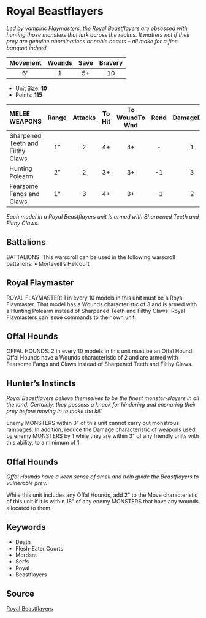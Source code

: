 # Royal Beastflayers

_Led by vampiric Flaymasters, the Royal Beastflayers are obsessed with hunting those monsters that lurk across the realms. It matters not if their prey are genuine abominations or noble beasts – all make for a fine banquet indeed._


| Movement | Wounds | Save | Bravery |
|:--------:|:------:|:----:|:-------:|
| 6" | 1 | 5+ | 10 |

* Unit Size: **10**
* Points: **115**

| MELEE WEAPONS | Range | Attacks | To Hit | To WoundTo Wnd | Rend | DamageDmg |
|:---|:--:|:--:|:--:|:--:|:--:|:--:|
| Sharpened Teeth and Filthy Claws | 1" | 2 | 4+ | 4+ | - | 1 |
| Hunting Polearm | 2" | 2 | 3+ | 3+ | -1 | 3 |
| Fearsome Fangs and Claws | 1" | 3 | 4+ | 3+ | -1 | 2 |


_Each model in a Royal Beastflayers unit is armed with Sharpened Teeth and Filthy Claws._

## Battalions

BATTALIONS: This warscroll can be used in the following warscroll battalions: • Mortevell’s Helcourt

## Royal Flaymaster

ROYAL FLAYMASTER: 1 in every 10 models in this unit must be a Royal Flaymaster. That model has a Wounds characteristic of 3 and is armed with a Hunting Polearm instead of Sharpened Teeth and Filthy Claws. Royal Flaymasters can issue commands to their own unit.

## Offal Hounds

OFFAL HOUNDS: 2 in every 10 models in this unit must be an Offal Hound. Offal Hounds have a Wounds characteristic of 2 and are armed with Fearsome Fangs and Claws instead of Sharpened Teeth and Filthy Claws.

## Hunter’s Instincts

_Royal Beastflayers believe themselves to be the finest monster-slayers in all the land. Certainly, they possess a knack for hindering and ensnaring their prey before moving in to make the kill._

Enemy MONSTERS within 3" of this unit cannot carry out monstrous rampages. In addition, reduce the Damage characteristic of weapons used by enemy MONSTERS by 1 while they are within 3" of any friendly units with this ability, to a minimum of 1.

## Offal Hounds

_Offal Hounds have a keen sense of smell and help guide the Beastflayers to vulnerable prey._

While this unit includes any Offal Hounds, add 2" to the Move characteristic of this unit if it is within 18" of any enemy MONSTERS that have any wounds allocated to them.

## Keywords

* Death
* Flesh-Eater Courts
* Mordant
* Serfs
* Royal
* Beastflayers


## Source

[Royal Beastflayers](https://wahapedia.ru/aos3/factions/flesh-eater-courts/Royal-Beastflayers)
